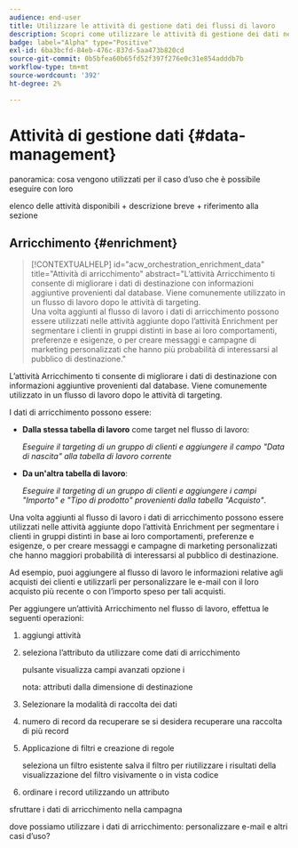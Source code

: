 ```yaml
---
audience: end-user
title: Utilizzare le attività di gestione dati dei flussi di lavoro
description: Scopri come utilizzare le attività di gestione dei dati nei flussi di lavoro web Adobe Campaign
badge: label="Alpha" type="Positive"
exl-id: 6ba3bcfd-84eb-476c-837d-5aa473b820cd
source-git-commit: 0b5bfea60b65fd52f397f276e0c31e854adddb7b
workflow-type: tm+mt
source-wordcount: '392'
ht-degree: 2%

---
```


# Attività di gestione dati {#data-management}

panoramica: cosa vengono utilizzati per il caso d’uso che è possibile eseguire con loro

elenco delle attività disponibili + descrizione breve + riferimento alla sezione

## Arricchimento {#enrichment}

>[!CONTEXTUALHELP]
>id="acw_orchestration_enrichment_data"
>title="Attività di arricchimento"
>abstract="L’attività Arricchimento ti consente di migliorare i dati di destinazione con informazioni aggiuntive provenienti dal database. Viene comunemente utilizzato in un flusso di lavoro dopo le attività di targeting.<br/>Una volta aggiunti al flusso di lavoro i dati di arricchimento possono essere utilizzati nelle attività aggiunte dopo l’attività Enrichment per segmentare i clienti in gruppi distinti in base ai loro comportamenti, preferenze e esigenze, o per creare messaggi e campagne di marketing personalizzati che hanno più probabilità di interessarsi al pubblico di destinazione."

L’attività Arricchimento ti consente di migliorare i dati di destinazione con informazioni aggiuntive provenienti dal database. Viene comunemente utilizzato in un flusso di lavoro dopo le attività di targeting.

I dati di arricchimento possono essere:

* **Dalla stessa tabella di lavoro** come target nel flusso di lavoro:

   *Eseguire il targeting di un gruppo di clienti e aggiungere il campo &quot;Data di nascita&quot; alla tabella di lavoro corrente*

* **Da un&#39;altra tabella di lavoro**:

   *Eseguire il targeting di un gruppo di clienti e aggiungere i campi &quot;Importo&quot; e &quot;Tipo di prodotto&quot; provenienti dalla tabella &quot;Acquisto&quot;*.

Una volta aggiunti al flusso di lavoro i dati di arricchimento possono essere utilizzati nelle attività aggiunte dopo l’attività Enrichment per segmentare i clienti in gruppi distinti in base ai loro comportamenti, preferenze e esigenze, o per creare messaggi e campagne di marketing personalizzati che hanno maggiori probabilità di interessarsi al pubblico di destinazione.

Ad esempio, puoi aggiungere al flusso di lavoro le informazioni relative agli acquisti dei clienti e utilizzarli per personalizzare le e-mail con il loro acquisto più recente o con l’importo speso per tali acquisti.

Per aggiungere un’attività Arricchimento nel flusso di lavoro, effettua le seguenti operazioni:

1. aggiungi attività
1. seleziona l’attributo da utilizzare come dati di arricchimento

   pulsante visualizza campi avanzati opzione i

   nota: attributi dalla dimensione di destinazione

1. Selezionare la modalità di raccolta dei dati
1. numero di record da recuperare se si desidera recuperare una raccolta di più record
1. Applicazione di filtri e creazione di regole

   seleziona un filtro esistente salva il filtro per riutilizzare i risultati della visualizzazione del filtro visivamente o in vista codice

1. ordinare i record utilizzando un attributo

sfruttare i dati di arricchimento nella campagna

dove possiamo utilizzare i dati di arricchimento: personalizzare e-mail e altri casi d’uso?
